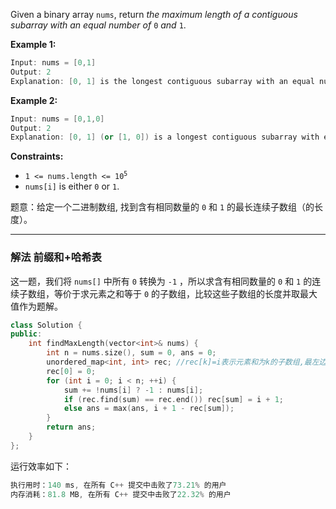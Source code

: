 
<p>Given a binary array <code>nums</code>, return <em>the maximum length of a contiguous subarray with an equal number of </em><code>0</code><em> and </em><code>1</code>.</p>

 
<p><strong>Example 1:</strong></p>

```cpp
Input: nums = [0,1]
Output: 2
Explanation: [0, 1] is the longest contiguous subarray with an equal number of 0 and 1.
```
 
<p><strong>Example 2:</strong></p>

```cpp
Input: nums = [0,1,0]
Output: 2
Explanation: [0, 1] (or [1, 0]) is a longest contiguous subarray with equal number of 0 and 1. 
```

<p><strong>Constraints:</strong></p>

<ul>
	<li><code>1 &lt;= nums.length &lt;= 10<sup>5</sup></code></li>
	<li><code>nums[i]</code> is either <code>0</code> or <code>1</code>.</li>
</ul>

  
题意：给定一个二进制数组, 找到含有相同数量的 `0` 和 `1` 的最长连续子数组（的长度）。
 

---
### 解法 前缀和+哈希表
这一题，我们将 `nums[]` 中所有 `0` 转换为 `-1` ，所以求含有相同数量的 `0` 和 `1` 的连续子数组，等价于求元素之和等于 `0` 的子数组，比较这些子数组的长度并取最大值作为题解。
```cpp
class Solution {
public:
    int findMaxLength(vector<int>& nums) {
        int n = nums.size(), sum = 0, ans = 0;
        unordered_map<int, int> rec; //rec[k]=i表示元素和为k的子数组,最左边的坐标是i
        rec[0] = 0;
        for (int i = 0; i < n; ++i) {
            sum += !nums[i] ? -1 : nums[i];
            if (rec.find(sum) == rec.end()) rec[sum] = i + 1;
            else ans = max(ans, i + 1 - rec[sum]);
        }
        return ans;
    }
};
```
运行效率如下：
```cpp
执行用时：140 ms, 在所有 C++ 提交中击败了73.21% 的用户
内存消耗：81.8 MB, 在所有 C++ 提交中击败了22.32% 的用户
```
